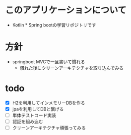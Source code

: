 # このアプリケーションについて

- Kotlin * Spring bootの学習リポジトリです

# 方針

- springboot MVCで一旦書いて慣れる
  - 慣れた後にクリーンアーキテクチャを取り込んでみる

# todo

- [x] H2を利用してインメモリーDBを作る
- [x] jpaを利用してDBと繋げる
- [ ] 単体テストコード実装
- [ ] 認証を組み込む
- [ ] クリーンアーキテクチャ頑張ってみる